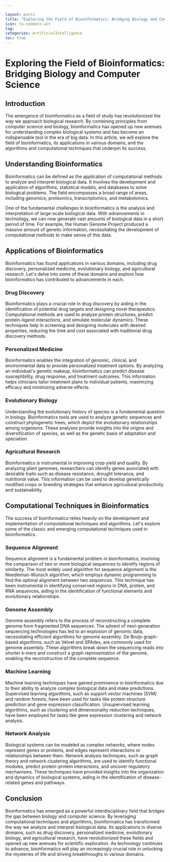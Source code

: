 ```yaml
---

layout: posts
title: "Exploring the Field of Bioinformatics: Bridging Biology and Computer Science"
icon: fa-comment-alt
tag:      
categories: ArtificialIntelligence
toc: true
---
```




# Exploring the Field of Bioinformatics: Bridging Biology and Computer Science

## Introduction

The emergence of bioinformatics as a field of study has revolutionized the way we approach biological research. By combining principles from computer science and biology, bioinformatics has opened up new avenues for understanding complex biological systems and has become an indispensable tool in the era of big data. In this article, we will explore the field of bioinformatics, its applications in various domains, and the algorithms and computational techniques that underpin its success.

## Understanding Bioinformatics

Bioinformatics can be defined as the application of computational methods to analyze and interpret biological data. It involves the development and application of algorithms, statistical models, and databases to solve biological problems. The field encompasses a broad range of areas, including genomics, proteomics, transcriptomics, and metabolomics.

One of the fundamental challenges in bioinformatics is the analysis and interpretation of large-scale biological data. With advancements in technology, we can now generate vast amounts of biological data in a short period of time. For example, the Human Genome Project produced a massive amount of genetic information, necessitating the development of computational methods to make sense of this data.

## Applications of Bioinformatics

Bioinformatics has found applications in various domains, including drug discovery, personalized medicine, evolutionary biology, and agricultural research. Let's delve into some of these domains and explore how bioinformatics has contributed to advancements in each.

### Drug Discovery

Bioinformatics plays a crucial role in drug discovery by aiding in the identification of potential drug targets and designing novel therapeutics. Computational methods are used to analyze protein structures, predict protein-ligand interactions, and simulate molecular dynamics. These techniques help in screening and designing molecules with desired properties, reducing the time and cost associated with traditional drug discovery methods.

### Personalized Medicine

Bioinformatics enables the integration of genomic, clinical, and environmental data to provide personalized treatment options. By analyzing an individual's genetic makeup, bioinformatics can predict disease susceptibility, drug response, and treatment outcomes. This information helps clinicians tailor treatment plans to individual patients, maximizing efficacy and minimizing adverse effects.

### Evolutionary Biology

Understanding the evolutionary history of species is a fundamental question in biology. Bioinformatics tools are used to analyze genetic sequences and construct phylogenetic trees, which depict the evolutionary relationships among organisms. These analyses provide insights into the origins and diversification of species, as well as the genetic basis of adaptation and speciation.

### Agricultural Research

Bioinformatics is instrumental in improving crop yield and quality. By analyzing plant genomes, researchers can identify genes associated with desirable traits such as disease resistance, drought tolerance, and nutritional value. This information can be used to develop genetically modified crops or breeding strategies that enhance agricultural productivity and sustainability.

## Computational Techniques in Bioinformatics

The success of bioinformatics relies heavily on the development and implementation of computational techniques and algorithms. Let's explore some of the classic and emerging computational techniques used in bioinformatics.

### Sequence Alignment

Sequence alignment is a fundamental problem in bioinformatics, involving the comparison of two or more biological sequences to identify regions of similarity. The most widely used algorithm for sequence alignment is the Needleman-Wunsch algorithm, which employs dynamic programming to find the optimal alignment between two sequences. This technique has been instrumental in identifying conserved regions in DNA, protein, and RNA sequences, aiding in the identification of functional elements and evolutionary relationships.

### Genome Assembly

Genome assembly refers to the process of reconstructing a complete genome from fragmented DNA sequences. The advent of next-generation sequencing technologies has led to an explosion of genomic data, necessitating efficient algorithms for genome assembly. De Bruijn graph-based algorithms, such as Velvet and SPAdes, are commonly used for genome assembly. These algorithms break down the sequencing reads into shorter k-mers and construct a graph representation of the genome, enabling the reconstruction of the complete sequence.

### Machine Learning

Machine learning techniques have gained prominence in bioinformatics due to their ability to analyze complex biological data and make predictions. Supervised learning algorithms, such as support vector machines (SVM) and random forests, have been used for tasks like protein structure prediction and gene expression classification. Unsupervised learning algorithms, such as clustering and dimensionality reduction techniques, have been employed for tasks like gene expression clustering and network analysis.

### Network Analysis

Biological systems can be modeled as complex networks, where nodes represent genes or proteins, and edges represent interactions or relationships between them. Network analysis techniques, such as graph theory and network clustering algorithms, are used to identify functional modules, predict protein-protein interactions, and uncover regulatory mechanisms. These techniques have provided insights into the organization and dynamics of biological systems, aiding in the identification of disease-related genes and pathways.

## Conclusion

Bioinformatics has emerged as a powerful interdisciplinary field that bridges the gap between biology and computer science. By leveraging computational techniques and algorithms, bioinformatics has transformed the way we analyze and interpret biological data. Its applications in diverse domains, such as drug discovery, personalized medicine, evolutionary biology, and agricultural research, have revolutionized these fields and opened up new avenues for scientific exploration. As technology continues to advance, bioinformatics will play an increasingly crucial role in unlocking the mysteries of life and driving breakthroughs in various domains.